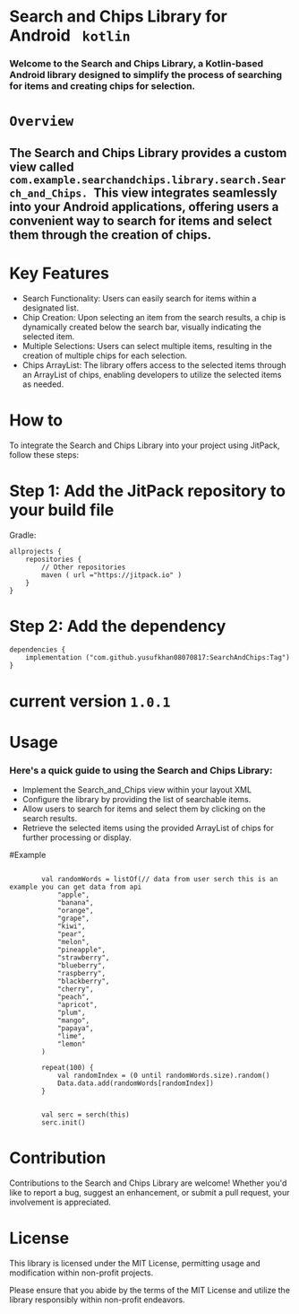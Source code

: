 # Search and Chips Library for Android ` kotlin`
###
### Welcome to the Search and Chips Library, a Kotlin-based Android library designed to simplify the process of searching for items and creating chips for selection.
# `Overview`
## 
## The Search and Chips Library provides a custom view called `com.example.searchandchips.library.search.Search_and_Chips. `This view integrates seamlessly into your Android applications, offering users a convenient way to search for items and select them through the creation of chips.
# Key Features
* Search Functionality: Users can easily search for items within a designated list.
* Chip Creation: Upon selecting an item from the search results, a chip is dynamically created below the search bar, visually indicating the selected item.
* Multiple Selections: Users can select multiple items, resulting in the creation of multiple chips for each selection.
* Chips ArrayList: The library offers access to the selected items through an ArrayList of chips, enabling developers to utilize the selected items as needed.
# How to

To integrate the Search and Chips Library into your project using JitPack, follow these steps:

# Step 1: Add the JitPack repository to your build file
Gradle:
```
allprojects {
    repositories {
        // Other repositories
        maven ( url ="https://jitpack.io" )
    }
}
```
# Step 2: Add the dependency
```
dependencies {
    implementation ("com.github.yusufkhan08070817:SearchAndChips:Tag")
}
```
# current version ` 1.0.1 `
# Usage
### Here's a quick guide to using the Search and Chips Library:
* Implement the Search_and_Chips view within your layout XML
* Configure the library by providing the list of searchable items.
* Allow users to search for items and select them by clicking on the search results.
* Retrieve the selected items using the provided ArrayList of chips for further processing or display.

#Example

```

        val randomWords = listOf(// data from user serch this is an example you can get data from api 
            "apple",
            "banana",
            "orange",
            "grape",
            "kiwi",
            "pear",
            "melon",
            "pineapple",
            "strawberry",
            "blueberry",
            "raspberry",
            "blackberry",
            "cherry",
            "peach",
            "apricot",
            "plum",
            "mango",
            "papaya",
            "lime",
            "lemon"
        )
        
        repeat(100) {
            val randomIndex = (0 until randomWords.size).random()
            Data.data.add(randomWords[randomIndex])
        }

        
        val serc = serch(this)
        serc.init()
```

# Contribution
Contributions to the Search and Chips Library are welcome! Whether you'd like to report a bug, suggest an enhancement, or submit a pull request, your involvement is appreciated.
# License
This library is licensed under the MIT License, permitting usage and modification within non-profit projects.

Please ensure that you abide by the terms of the MIT License and utilize the library responsibly within non-profit endeavors.
